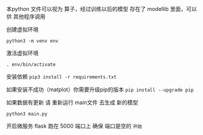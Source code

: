 本python 文件可以视为 算子，经过训练以后的模型 存在了 modellib 里面，可以供 其他程序调用


创建虚拟环境

`python3 -m venv env`

激活虚拟环境

`. env/bin/activate`

安装依赖
`pip3 install -r requirements.txt`

如果安装不成功（matplot）你需要升级pip的版本
`pip install --upgrade pip`

如果数据有更新 请 重新运行 main文件 去生成 新的模型

`python3 main.py`

开启微服务
flask 跑在 5000 端口上 确保 端口是空的
`开始`

